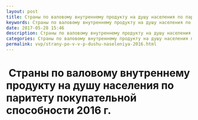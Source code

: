 ```yaml
---
layout: post
title: Страны по валовому внутреннему продукту на душу населения по паритету покупательной способности  ВВП
keywords: Страны по валовому внутреннему продукту на душу населения по паритету покупательной способности  ВВП
date: 2017-05-28 15:46
description: Страны по валовому внутреннему продукту на душу населения по паритету покупательной способности  ВВП
categories: Страны по валовому внутреннему продукту на душу населения по паритету покупательной способности  ВВП
permalink: vvp/strany-po-v-v-p-dushu-naseleniya-2016.html
---
```


#  Страны по валовому внутреннему продукту на душу населения по паритету покупательной способности 2016 г. 
